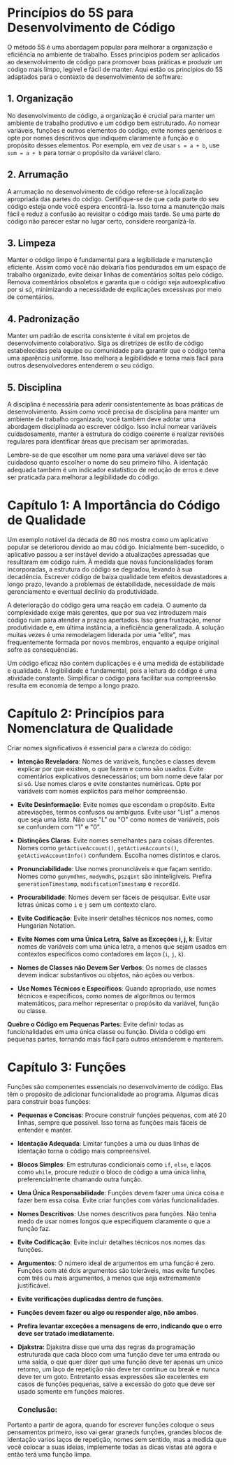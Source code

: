 # Princípios do 5S para Desenvolvimento de Código

O método 5S é uma abordagem popular para melhorar a organização e eficiência no ambiente de trabalho. Esses princípios podem ser aplicados ao desenvolvimento de código para promover boas práticas e produzir um código mais limpo, legível e fácil de manter. Aqui estão os princípios do 5S adaptados para o contexto de desenvolvimento de software:

## 1. Organização

No desenvolvimento de código, a organização é crucial para manter um ambiente de trabalho produtivo e um código bem estruturado. Ao nomear variáveis, funções e outros elementos do código, evite nomes genéricos e opte por nomes descritivos que indiquem claramente a função e o propósito desses elementos. Por exemplo, em vez de usar `s = a + b`, use `sum = a + b` para tornar o propósito da variável claro.

## 2. Arrumação

A arrumação no desenvolvimento de código refere-se à localização apropriada das partes do código. Certifique-se de que cada parte do seu código esteja onde você espera encontrá-la. Isso torna a manutenção mais fácil e reduz a confusão ao revisitar o código mais tarde. Se uma parte do código não parecer estar no lugar certo, considere reorganizá-la.

## 3. Limpeza

Manter o código limpo é fundamental para a legibilidade e manutenção eficiente. Assim como você não deixaria fios pendurados em um espaço de trabalho organizado, evite deixar linhas de comentários soltas pelo código. Remova comentários obsoletos e garanta que o código seja autoexplicativo por si só, minimizando a necessidade de explicações excessivas por meio de comentários.

## 4. Padronização

Manter um padrão de escrita consistente é vital em projetos de desenvolvimento colaborativo. Siga as diretrizes de estilo de código estabelecidas pela equipe ou comunidade para garantir que o código tenha uma aparência uniforme. Isso melhora a legibilidade e torna mais fácil para outros desenvolvedores entenderem o seu código.

## 5. Disciplina

A disciplina é necessária para aderir consistentemente às boas práticas de desenvolvimento. Assim como você precisa de disciplina para manter um ambiente de trabalho organizado, você também deve adotar uma abordagem disciplinada ao escrever código. Isso inclui nomear variáveis cuidadosamente, manter a estrutura do código coerente e realizar revisões regulares para identificar áreas que precisam ser aprimoradas.

Lembre-se de que escolher um nome para uma variável deve ser tão cuidadoso quanto escolher o nome do seu primeiro filho. A identação adequada também é um indicador estatístico de redução de erros e deve ser praticada para melhorar a legibilidade do código.

# Capítulo 1: A Importância do Código de Qualidade

Um exemplo notável da década de 80 nos mostra como um aplicativo popular se deteriorou devido ao mau código. Inicialmente bem-sucedido, o aplicativo passou a ser instável devido a atualizações apressadas que resultaram em código ruim. À medida que novas funcionalidades foram incorporadas, a estrutura do código se degradou, levando à sua decadência. Escrever código de baixa qualidade tem efeitos devastadores a longo prazo, levando a problemas de estabilidade, necessidade de mais gerenciamento e eventual declínio da produtividade.

A deterioração do código gera uma reação em cadeia. O aumento da complexidade exige mais gerentes, que por sua vez introduzem mais código ruim para atender a prazos apertados. Isso gera frustração, menor produtividade e, em última instância, a ineficiência generalizada. A solução muitas vezes é uma remodelagem liderada por uma "elite", mas frequentemente formada por novos membros, enquanto a equipe original sofre as consequências.

Um código eficaz não contém duplicações e é uma medida de estabilidade e qualidade. A legibilidade é fundamental, pois a leitura do código é uma atividade constante. Simplificar o código para facilitar sua compreensão resulta em economia de tempo a longo prazo.

# Capítulo 2: Princípios para Nomenclatura de Qualidade

Criar nomes significativos é essencial para a clareza do código:

- **Intenção Reveladora**: Nomes de variáveis, funções e classes devem explicar por que existem, o que fazem e como são usados. Evite comentários explicativos desnecessários; um bom nome deve falar por si só. Use nomes claros e evite constantes numéricas. Opte por variáveis com nomes explícitos para melhor compreensão.

- **Evite Desinformação**: Evite nomes que escondam o propósito. Evite abreviações, termos confusos ou ambíguos. Evite usar "List" a menos que seja uma lista. Não use "L" ou "O" como nomes de variáveis, pois se confundem com "1" e "0".

- **Distinções Claras**: Evite nomes semelhantes para coisas diferentes. Nomes como `getActiveAccount()`, `getActiveAccounts()`, `getActiveAccountInfo()` confundem. Escolha nomes distintos e claros.

- **Pronunciabilidade**: Use nomes pronunciáveis e que façam sentido. Nomes como `genymdhms`, `modymdhs`, `pszqint` são ininteligíveis. Prefira `generationTimestamp`, `modificationTimestamp` e `recordId`.

- **Procurabilidade**: Nomes devem ser fáceis de pesquisar. Evite usar letras únicas como `i` e `j` sem um contexto claro.

- **Evite Codificação**: Evite inserir detalhes técnicos nos nomes, como Hungarian Notation.

- **Evite Nomes com uma Única Letra, Salve as Exceções i, j, k**: Evitar nomes de variáveis com uma única letra, a menos que sejam usados em contextos específicos como contadores em laços (`i`, `j`, `k`).

- **Nomes de Classes não Devem Ser Verbos**: Os nomes de classes devem indicar substantivos ou objetos, não ações ou verbos.

- **Use Nomes Técnicos e Específicos**: Quando apropriado, use nomes técnicos e específicos, como nomes de algoritmos ou termos matemáticos, para melhor representar o propósito da variável, função ou classe.



 **Quebre o Código em Pequenas Partes**: Evite definir todas as funcionalidades em uma única classe ou função. Divida o código em pequenas partes, tornando mais fácil para outros entenderem e manterem.

# Capítulo 3: Funções

Funções são componentes essenciais no desenvolvimento de código. Elas têm o propósito de adicionar funcionalidade ao programa. Algumas dicas para construir boas funções:

- **Pequenas e Concisas**: Procure construir funções pequenas, com até 20 linhas, sempre que possível. Isso torna as funções mais fáceis de entender e manter.

- **Identação Adequada**: Limitar funções a uma ou duas linhas de identação torna o código mais compreensível.

- **Blocos Simples**: Em estruturas condicionais como `if`, `else`, e laços como `while`, procure reduzir o bloco de código a uma única linha, preferencialmente chamando outra função.

- **Uma Única Responsabilidade**: Funções devem fazer uma única coisa e fazer bem essa coisa. Evite criar funções com várias funcionalidades.

- **Nomes Descritivos**: Use nomes descritivos para funções. Não tenha medo de usar nomes longos que especifiquem claramente o que a função faz.

- **Evite Codificação**: Evite incluir detalhes técnicos nos nomes das funções.
  
- **Argumentos**: O número ideal de argumentos em uma função é zero. Funções com até dois argumentos são toleráveis, mas evite funções com três ou mais argumentos, a menos que seja extremamente justificável.
- **Evite verificações duplicadas dentro de funções**.
- **Funções devem fazer ou algo ou responder algo, não ambos**.
- **Prefira levantar exceções a mensagens de erro, indicando que o erro deve ser tratado imediatamente**.
- **Djakstra:** Djakstra disse que uma das regras da programação estruturada que cada bloco com uma função deve ter uma entrada ou uma saída, o que quer dizer que uma função deve ter apenas um unico retorno, um laço de repetição não deve ter continue ou break e nunca deve ter um goto. Entretanto essas expressões são excelentes em casos de funções pequenas, salve a excessão do goto que deve ser usado somente em funções maiores.
  ### Conclusão:
 Portanto a partir de agora, quando for escrever funções coloque o seus pensamentos primeiro, isso vai gerar graneds funções, grandes blocos de identação varios laços de repetição, nomes sem sentido, mas a medida que você colocar a suas ideias, implemente todas as dicas vistas até agora e então terá uma função limpa.
